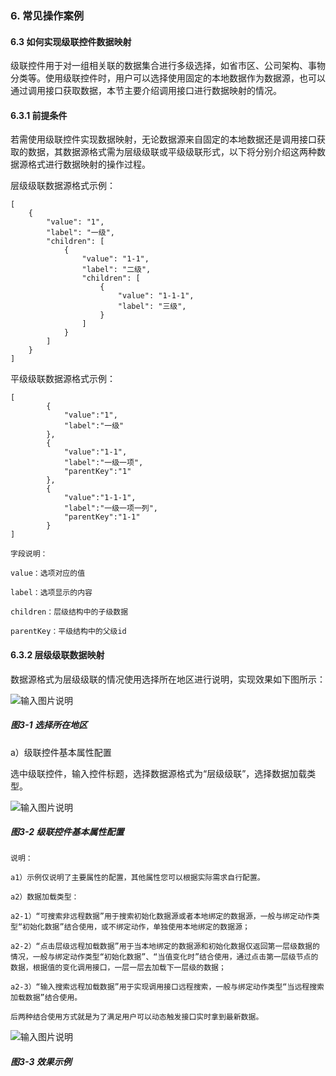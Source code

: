 ### 6. 常见操作案例

#### 6.3 如何实现级联控件数据映射

级联控件用于对一组相关联的数据集合进行多级选择，如省市区、公司架构、事物分类等。使用级联控件时，用户可以选择使用固定的本地数据作为数据源，也可以通过调用接口获取数据，本节主要介绍调用接口进行数据映射的情况。

#### 6.3.1 前提条件

若需使用级联控件实现数据映射，无论数据源来自固定的本地数据还是调用接口获取的数据，其数据源格式需为层级级联或平级级联形式，以下将分别介绍这两种数据源格式进行数据映射的操作过程。

层级级联数据源格式示例：

```
[
    {
        "value": "1",
        "label": "一级",
        "children": [
            {
                "value": "1-1",
                "label": "二级",
                "children": [
                    {
                        "value": "1-1-1",
                        "label": "三级",
                    }
                ]
            }
        ]
    }
]

```

平级级联数据源格式示例：

```
[
        {
            "value":"1",
            "label":"一级"
        },
        {
            "value":"1-1",
            "label":"一级一项",
            "parentKey":"1"
        },
        {
            "value":"1-1-1",
            "label":"一级一项一列",
            "parentKey":"1-1"
        }
]
```

```
字段说明：

value：选项对应的值

label：选项显示的内容

children：层级结构中的子级数据

parentKey：平级结构中的父级id
```

#### 6.3.2 层级级联数据映射

数据源格式为层级级联的情况使用选择所在地区进行说明，实现效果如下图所示：

![输入图片说明](../../../images/%20SoFlu%EF%BC%88%E5%89%8D%E7%AB%AF%EF%BC%89%E5%85%A8%E8%87%AA%E5%8A%A8%E5%BC%80%E5%8F%91%E5%B9%B3%E5%8F%B0%E6%95%99%E7%A8%8B/1.%20%E6%9C%80%E6%96%B0%E7%89%88%E6%9C%AC%20-%20%E6%9B%B4%E6%96%B0%E6%97%A5%E6%9C%9F%20-%202023.01.10/6.%20%E5%B8%B8%E8%A7%81%E6%93%8D%E4%BD%9C%E6%A1%88%E4%BE%8B/3-1.png)

##### 图3-1 选择所在地区

a）级联控件基本属性配置

选中级联控件，输入控件标题，选择数据源格式为“层级级联”，选择数据加载类型。

![输入图片说明](../../../images/%20SoFlu%EF%BC%88%E5%89%8D%E7%AB%AF%EF%BC%89%E5%85%A8%E8%87%AA%E5%8A%A8%E5%BC%80%E5%8F%91%E5%B9%B3%E5%8F%B0%E6%95%99%E7%A8%8B/1.%20%E6%9C%80%E6%96%B0%E7%89%88%E6%9C%AC%20-%20%E6%9B%B4%E6%96%B0%E6%97%A5%E6%9C%9F%20-%202023.01.10/6.%20%E5%B8%B8%E8%A7%81%E6%93%8D%E4%BD%9C%E6%A1%88%E4%BE%8B/3-2.png)

##### 图3-2 级联控件基本属性配置

```
说明：

a1）示例仅说明了主要属性的配置，其他属性您可以根据实际需求自行配置。

a2）数据加载类型：

a2-1）“可搜索非远程数据”用于搜索初始化数据源或者本地绑定的数据源，一般与绑定动作类型“初始化数据”结合使用，或不绑定动作，单独使用本地绑定的数据源；

a2-2）“点击层级远程加载数据”用于当本地绑定的数据源和初始化数据仅返回第一层级数据的情况，一般与绑定动作类型“初始化数据”、“当值变化时”结合使用，通过点击第一层级节点的数据，根据值的变化调用接口，一层一层去加载下一层级的数据；

a2-3）“输入搜索远程加载数据”用于实现调用接口远程搜索，一般与绑定动作类型“当远程搜索加载数据”结合使用。

后两种结合使用方式就是为了满足用户可以动态触发接口实时拿到最新数据。
```

![输入图片说明](../../../images/%20SoFlu%EF%BC%88%E5%89%8D%E7%AB%AF%EF%BC%89%E5%85%A8%E8%87%AA%E5%8A%A8%E5%BC%80%E5%8F%91%E5%B9%B3%E5%8F%B0%E6%95%99%E7%A8%8B/1.%20%E6%9C%80%E6%96%B0%E7%89%88%E6%9C%AC%20-%20%E6%9B%B4%E6%96%B0%E6%97%A5%E6%9C%9F%20-%202023.01.10/6.%20%E5%B8%B8%E8%A7%81%E6%93%8D%E4%BD%9C%E6%A1%88%E4%BE%8B/3-3.png)

##### 图3-3 效果示例
